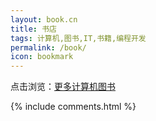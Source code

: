 ```yaml
---
layout: book.cn
title: 书店
tags: 计算机,图书,IT,书籍,编程开发
permalink: /book/
icon: bookmark
---
```




<div class="grid">
</div>

<script src="{{ " /js/masonry.pkgd.min.js " | prepend: site.baseurl }}" charset="utf-8"></script>
<script src="{{ " /js/books.cn.js " | prepend: site.baseurl }}" charset="utf-8"></script>

点击浏览：[更多计算机图书](https://amazon.cn/b?_encoding=UTF8&tag=tboox01-23&linkCode=ur2&linkId=3ce963e9fe4f1e25f806d0327f11ceae&camp=536&creative=3200&node=658414051)

{% include comments.html %}



